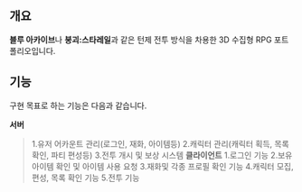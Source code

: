 개요
----------------------
**블루 아카이브**나 **붕괴:스타레일**과 같은 턴제 전투 방식을 차용한 3D 수집형 RPG 포트폴리오입니다.

기능
---------------------
구현 목표로 하는 기능은 다음과 같습니다.

**서버**
> 1.유저 어카운트 관리(로그인, 재화, 아이템등)
> 2.캐릭터 관리(캐릭터 획득, 목록 확인, 파티 편성등)
> 3.전투 개시 및 보상 시스템
**클라이언트**
> 1.로그인 기능
> 2.보유 아이템 확인 및 아이템 사용 요청
> 3.재화및 각종 프로필 확인 기능
> 4.캐릭터 모집, 편성, 목록 확인 기능
> 5.전투 기능
